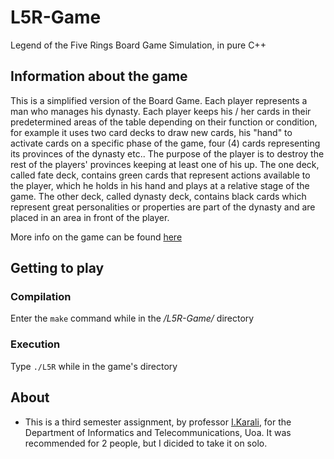 # L5R-Game
Legend of the Five Rings Board Game Simulation, in pure C++


## Information about the game

This is a simplified version of the Board Game. Each player represents a man who manages his dynasty. Each player keeps his / her cards 
in their predetermined areas of the table depending on their function or condition, for example it uses two card decks to draw new cards,
his "hand" to activate cards on a specific phase of the game, four (4) cards representing its provinces of the dynasty etc.. The purpose 
of the player is to destroy the rest of the players' provinces keeping at least one of his up. The one deck, called fate deck, contains 
green cards that represent actions available to the player, which he holds in his hand and plays at a relative stage of the game. The 
other deck, called dynasty deck, contains black cards which represent great personalities or properties are part of the dynasty and are placed in an area in front of the player.


More info on the game can be found [here](https://en.wikipedia.org/wiki/Legend_of_the_Five_Rings)

## Getting to play

### Compilation

Enter the ``` make ``` command while in the */L5R-Game/* directory

### Execution 

Type ``` ./L5R ``` while in the game's directory



## About
- This is a third semester assignment, by professor [I.Karali](http://cgi.di.uoa.gr/~izambo/ENG.html), for the Department of Informatics and Telecommunications, Uoa. It was recommended for 2 people, but I dicided to take it on solo.
